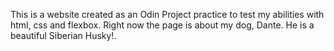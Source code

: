 This is a website created as an Odin Project practice to test my abilities with html, css and flexbox. Right now the page is about my dog, Dante. He is a beautiful Siberian Husky!.